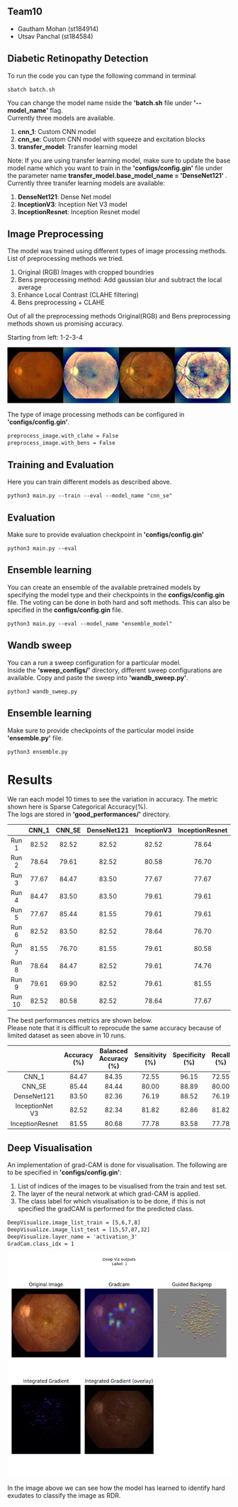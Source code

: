 ## Team10
- Gautham Mohan (st184914)
- Utsav Panchal (st184584)

## Diabetic Retinopathy Detection

To run the code you can type the following command in terminal  

```
sbatch batch.sh
```

You can change the model name nside the **'batch.sh** file under **'--model_name'** flag.  
Currently three models are available. 
1) **cnn_1**: Custom CNN model
2) **cnn_se**: Custom CNN model with squeeze and excitation blocks
3) **transfer_model**: Transfer learning model

Note: If you are using transfer learning model, make sure to update the base model name which you want to train in the **'configs/config.gin'** file under the parameter name **transfer_model.base_model_name = 'DenseNet121'** .
Currently three transfer learning models are available: 
1) **DenseNet121**: Dense Net model
2) **InceptionV3**: Inception Net V3 model 
3) **InceptionResnet**: Inception Resnet model 


## Image Preprocessing
The model was trained using different types of image processing methods.  
List of preprocessing methods we tried. 
1) Original (RGB) Images with cropped boundries
2) Bens preprocessing method: Add gaussian blur and subtract the local average
3) Enhance Local Contrast (CLAHE filtering)
5) Bens preprocessing + CLAHE

Out of all the preprocessing methods Original(RGB) and Bens preprocessing methods shown us promising accuracy.  

Starting from left: 1-2-3-4  

![](canvas.jpg)  

The type of image processing methods can be configured in **'configs/config.gin'**. 
```
preprocess_image.with_clahe = False
preprocess_image.with_bens = False
```


## Training and Evaluation
Here you can train different models as described above. 
```
python3 main.py --train --eval --model_name "cnn_se" 
```

## Evaluation
Make sure to provide evaluation checkpoint in **'configs/config.gin'**
```
python3 main.py --eval
```
## Ensemble learning
You can create an ensemble of the available pretrained models by specifying the model type and their checkpoints in the **configs/config.gin**  file.
The voting can be done in both hard and soft methods. This can also be specified in the **configs/config.gin**  file. 

```
python3 main.py --eval --model_name "ensemble_model" 
```

## Wandb sweep
You can a run a sweep configuration for a particular model.  
Inside the **'sweep_configs/'** directory, different sweep configurations are available. Copy and paste the sweep into **'wandb_sweep.py'**. 
```
python3 wandb_sweep.py
```

## Ensemble learning
Make sure to provide checkpoints of the particular model inside **'ensemble.py'** file.  
```
python3 ensemble.py
```

# Results
We ran each model 10 times to see the variation in accuracy. The metric shown here is Sparse Categorical Accuracy(%).  
The logs are stored in **'good_performances/'** directory. 

|  | CNN_1 | CNN_SE | DenseNet121 | InceptionV3 | InceptionResnet |
| :---: | :---: | :---: | :---: | :---: | :---: |
| Run 1 | 82.52 | 82.52 | 82.52 | 82.52 | 78.64 |
| Run 2 | 78.64 | 79.61| 82.52 | 80.58 | 76.70 |
| Run 3 | 77.67 | 84.47 | 83.50 | 77.67 | 77.67 |
| Run 4 | 84.47 | 83.50 | 83.50 | 79.61 | 79.61 |
| Run 5 | 77.67 | 85.44 | 81.55 | 79.61 | 79.61 |
| Run 6 | 82.52 | 83.50 | 82.52 | 78.64 | 76.70 |
| Run 7 | 81.55 | 76.70 | 81.55 | 79.61 | 80.58 |
| Run 8 | 78.64 | 84.47 | 82.52 | 79.61 | 74.76 |
| Run 9 | 79.61 | 69.90 | 82.52 | 79.61 | 81.55 |
| Run 10 | 82.52 | 80.58 | 82.52 | 78.64 | 77.67 |



The best performances metrics are shown below.  
Please note that it is difficult to reprocude the same accuracy because of limited dataset as seen above in 10 runs.   


|  | Accuracy (%) | Balanced Accuracy (%) | Sensitivity (%) | Specificity (%) | Recall (%) | Precision(%) | F1 Score(%) | AUC (%) | 
| :---: | :---: | :---: | :---: | :---: | :---: | :---: | :---: | :---: |
| CNN_1 | 84.47 | 84.35 |  72.55 | 96.15 | 72.55 | 94.87 | 82.22 | 86.00 |
| CNN_SE | 85.44 | 84.44 | 80.00 | 88.89 | 80.00 | 82.05 | 81.01 | 85.00 |
| DenseNet121 | 83.50 | 82.36 | 76.19 | 88.52 | 76.19 | 82.05 | 79.01 | 83.00 |
| InceptionNet V3 | 82.52 | 82.34 | 81.82 | 82.86 | 81.82 | 69.23 | 75.00 | 80.00 |
| InceptionResnet | 81.55 | 80.68 | 77.78 | 83.58 | 77.78 | 71.79 | 74.67 | 80.00 |


## Deep Visualisation
An implementation of grad-CAM is done for visualisation. The following are to be specified in **'configs/config.gin'**:
1) List of indices of the images to be visualised from the train and test set.
2) The layer of the neural network at which grad-CAM is applied. 
3) The class label for which visualisation is to be done, if this is not specified the gradCAM is performed for the predicted class.

```
DeepVisualize.image_list_train = [5,6,7,8]
DeepVisualize.image_list_test = [15,57,87,32]
DeepVisualize.layer_name = 'activation_3'
GradCam.class_idx = 1
```
![](deep_viz_8.png)

In the image above we can see how the model has learned to identify hard exudates to classify the image as RDR.





